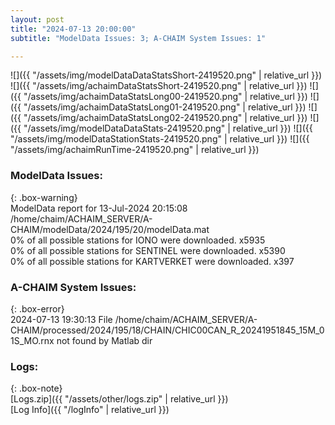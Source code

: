 ```yaml
---
layout: post
title: "2024-07-13 20:00:00"
subtitle: "ModelData Issues: 3; A-CHAIM System Issues: 1"

---
```


![]({{ "/assets/img/modelDataDataStatsShort-2419520.png" | relative_url }})
![]({{ "/assets/img/achaimDataStatsShort-2419520.png" | relative_url }})
![]({{ "/assets/img/achaimDataStatsLong00-2419520.png" | relative_url }})
![]({{ "/assets/img/achaimDataStatsLong01-2419520.png" | relative_url }})
![]({{ "/assets/img/achaimDataStatsLong02-2419520.png" | relative_url }})
![]({{ "/assets/img/modelDataDataStats-2419520.png" | relative_url }})
![]({{ "/assets/img/modelDataStationStats-2419520.png" | relative_url }})
![]({{ "/assets/img/achaimRunTime-2419520.png" | relative_url }})


### ModelData Issues:  
  
{: .box-warning}  
 ModelData report for 13-Jul-2024 20:15:08   
 /home/chaim/ACHAIM_SERVER/A-CHAIM/modelData/2024/195/20/modelData.mat   
 0% of all possible stations for IONO were downloaded. x5935   
 0% of all possible stations for SENTINEL were downloaded. x5390   
 0% of all possible stations for KARTVERKET were downloaded. x397   
  
### A-CHAIM System Issues:  
  
{: .box-error}  
2024-07-13 19:30:13 File /home/chaim/ACHAIM_SERVER/A-CHAIM/processed/2024/195/18/CHAIN/CHIC00CAN_R_20241951845_15M_01S_MO.rnx not found by Matlab dir  

### Logs:  
  
{: .box-note}  
[Logs.zip]({{ "/assets/other/logs.zip" | relative_url }})  
[Log Info]({{ "/logInfo" | relative_url }})  
